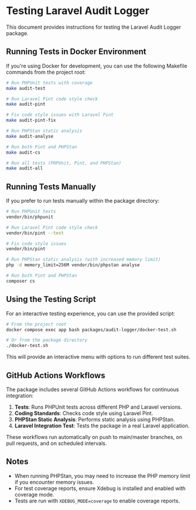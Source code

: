 # Testing Laravel Audit Logger

This document provides instructions for testing the Laravel Audit Logger package.

## Running Tests in Docker Environment

If you're using Docker for development, you can use the following Makefile commands from the project root:

```bash
# Run PHPUnit tests with coverage
make audit-test

# Run Laravel Pint code style check
make audit-pint

# Fix code style issues with Laravel Pint
make audit-pint-fix

# Run PHPStan static analysis
make audit-analyse

# Run both Pint and PHPStan
make audit-cs

# Run all tests (PHPUnit, Pint, and PHPStan)
make audit-all
```

## Running Tests Manually

If you prefer to run tests manually within the package directory:

```bash
# Run PHPUnit tests
vendor/bin/phpunit

# Run Laravel Pint code style check
vendor/bin/pint --test

# Fix code style issues
vendor/bin/pint

# Run PHPStan static analysis (with increased memory limit)
php -d memory_limit=256M vendor/bin/phpstan analyse

# Run both Pint and PHPStan
composer cs
```

## Using the Testing Script

For an interactive testing experience, you can use the provided script:

```bash
# From the project root
docker compose exec app bash packages/audit-logger/docker-test.sh

# Or from the package directory
./docker-test.sh
```

This will provide an interactive menu with options to run different test suites.

## GitHub Actions Workflows

The package includes several GitHub Actions workflows for continuous integration:

1. **Tests**: Runs PHPUnit tests across different PHP and Laravel versions.
2. **Coding Standards**: Checks code style using Laravel Pint.
3. **PHPStan Static Analysis**: Performs static analysis using PHPStan.
4. **Laravel Integration Test**: Tests the package in a real Laravel application.

These workflows run automatically on push to main/master branches, on pull requests, and on scheduled intervals.

## Notes

- When running PHPStan, you may need to increase the PHP memory limit if you encounter memory issues.
- For test coverage reports, ensure Xdebug is installed and enabled with coverage mode.
- Tests are run with `XDEBUG_MODE=coverage` to enable coverage reports. 